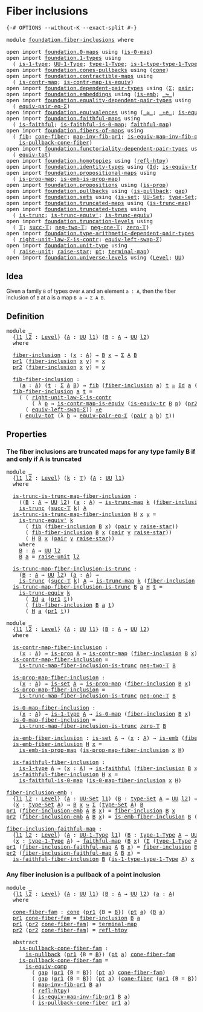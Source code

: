 # Fiber inclusions

<pre class="Agda"><a id="29" class="Symbol">{-#</a> <a id="33" class="Keyword">OPTIONS</a> <a id="41" class="Pragma">--without-K</a> <a id="53" class="Pragma">--exact-split</a> <a id="67" class="Symbol">#-}</a>

<a id="72" class="Keyword">module</a> <a id="79" href="foundation.fiber-inclusions.html" class="Module">foundation.fiber-inclusions</a> <a id="107" class="Keyword">where</a>

<a id="114" class="Keyword">open</a> <a id="119" class="Keyword">import</a> <a id="126" href="foundation.0-maps.html" class="Module">foundation.0-maps</a> <a id="144" class="Keyword">using</a> <a id="150" class="Symbol">(</a><a id="151" href="foundation-core.0-maps.html#1181" class="Function">is-0-map</a><a id="159" class="Symbol">)</a>
<a id="161" class="Keyword">open</a> <a id="166" class="Keyword">import</a> <a id="173" href="foundation.1-types.html" class="Module">foundation.1-types</a> <a id="192" class="Keyword">using</a>
  <a id="200" class="Symbol">(</a> <a id="202" href="foundation-core.1-types.html#668" class="Function">is-1-type</a><a id="211" class="Symbol">;</a> <a id="213" href="foundation-core.1-types.html#734" class="Function">UU-1-Type</a><a id="222" class="Symbol">;</a> <a id="224" href="foundation-core.1-types.html#806" class="Function">type-1-Type</a><a id="235" class="Symbol">;</a> <a id="237" href="foundation-core.1-types.html#883" class="Function">is-1-type-type-1-Type</a><a id="258" class="Symbol">)</a>
<a id="260" class="Keyword">open</a> <a id="265" class="Keyword">import</a> <a id="272" href="foundation.cones-pullbacks.html" class="Module">foundation.cones-pullbacks</a> <a id="299" class="Keyword">using</a> <a id="305" class="Symbol">(</a><a id="306" href="foundation-core.cones-pullbacks.html#1272" class="Function">cone</a><a id="310" class="Symbol">)</a>
<a id="312" class="Keyword">open</a> <a id="317" class="Keyword">import</a> <a id="324" href="foundation.contractible-maps.html" class="Module">foundation.contractible-maps</a> <a id="353" class="Keyword">using</a>
  <a id="361" class="Symbol">(</a> <a id="363" href="foundation-core.contractible-maps.html#1477" class="Function">is-contr-map</a><a id="375" class="Symbol">;</a> <a id="377" href="foundation-core.contractible-maps.html#3861" class="Function">is-contr-map-is-equiv</a><a id="398" class="Symbol">)</a>
<a id="400" class="Keyword">open</a> <a id="405" class="Keyword">import</a> <a id="412" href="foundation.dependent-pair-types.html" class="Module">foundation.dependent-pair-types</a> <a id="444" class="Keyword">using</a> <a id="450" class="Symbol">(</a><a id="451" href="foundation-core.dependent-pair-types.html#515" class="Record">Σ</a><a id="452" class="Symbol">;</a> <a id="454" href="foundation-core.dependent-pair-types.html#588" class="InductiveConstructor">pair</a><a id="458" class="Symbol">;</a> <a id="460" href="foundation-core.dependent-pair-types.html#605" class="Field">pr1</a><a id="463" class="Symbol">;</a> <a id="465" href="foundation-core.dependent-pair-types.html#617" class="Field">pr2</a><a id="468" class="Symbol">)</a>
<a id="470" class="Keyword">open</a> <a id="475" class="Keyword">import</a> <a id="482" href="foundation.embeddings.html" class="Module">foundation.embeddings</a> <a id="504" class="Keyword">using</a> <a id="510" class="Symbol">(</a><a id="511" href="foundation-core.embeddings.html#992" class="Function">is-emb</a><a id="517" class="Symbol">;</a> <a id="519" href="foundation-core.embeddings.html#1074" class="Function Operator">_↪_</a><a id="522" class="Symbol">)</a>
<a id="524" class="Keyword">open</a> <a id="529" class="Keyword">import</a> <a id="536" href="foundation.equality-dependent-pair-types.html" class="Module">foundation.equality-dependent-pair-types</a> <a id="577" class="Keyword">using</a>
  <a id="585" class="Symbol">(</a> <a id="587" href="foundation.equality-dependent-pair-types.html#2506" class="Function">equiv-pair-eq-Σ</a><a id="602" class="Symbol">)</a>
<a id="604" class="Keyword">open</a> <a id="609" class="Keyword">import</a> <a id="616" href="foundation.equivalences.html" class="Module">foundation.equivalences</a> <a id="640" class="Keyword">using</a> <a id="646" class="Symbol">(</a><a id="647" href="foundation-core.equivalences.html#1621" class="Function Operator">_≃_</a><a id="650" class="Symbol">;</a> <a id="652" href="foundation-core.equivalences.html#7869" class="Function Operator">_∘e_</a><a id="656" class="Symbol">;</a> <a id="658" href="foundation-core.equivalences.html#7197" class="Function">is-equiv-comp</a><a id="671" class="Symbol">)</a>
<a id="673" class="Keyword">open</a> <a id="678" class="Keyword">import</a> <a id="685" href="foundation.faithful-maps.html" class="Module">foundation.faithful-maps</a> <a id="710" class="Keyword">using</a>
  <a id="718" class="Symbol">(</a> <a id="720" href="foundation-core.faithful-maps.html#1690" class="Function">is-faithful</a><a id="731" class="Symbol">;</a> <a id="733" href="foundation-core.faithful-maps.html#3777" class="Function">is-faithful-is-0-map</a><a id="753" class="Symbol">;</a> <a id="755" href="foundation-core.faithful-maps.html#1780" class="Function">faithful-map</a><a id="767" class="Symbol">)</a>
<a id="769" class="Keyword">open</a> <a id="774" class="Keyword">import</a> <a id="781" href="foundation.fibers-of-maps.html" class="Module">foundation.fibers-of-maps</a> <a id="807" class="Keyword">using</a>
  <a id="815" class="Symbol">(</a> <a id="817" href="foundation-core.fibers-of-maps.html#942" class="Function">fib</a><a id="820" class="Symbol">;</a> <a id="822" href="foundation.fibers-of-maps.html#4737" class="Function">cone-fiber</a><a id="832" class="Symbol">;</a> <a id="834" href="foundation-core.fibers-of-maps.html#3078" class="Function">map-inv-fib-pr1</a><a id="849" class="Symbol">;</a> <a id="851" href="foundation-core.fibers-of-maps.html#3720" class="Function">is-equiv-map-inv-fib-pr1</a><a id="875" class="Symbol">;</a>
    <a id="881" href="foundation.fibers-of-maps.html#4912" class="Function">is-pullback-cone-fiber</a><a id="903" class="Symbol">)</a>
<a id="905" class="Keyword">open</a> <a id="910" class="Keyword">import</a> <a id="917" href="foundation.functoriality-dependent-pair-types.html" class="Module">foundation.functoriality-dependent-pair-types</a> <a id="963" class="Keyword">using</a>
  <a id="971" class="Symbol">(</a> <a id="973" href="foundation-core.functoriality-dependent-pair-types.html#6817" class="Function">equiv-tot</a><a id="982" class="Symbol">)</a>
<a id="984" class="Keyword">open</a> <a id="989" class="Keyword">import</a> <a id="996" href="foundation.homotopies.html" class="Module">foundation.homotopies</a> <a id="1018" class="Keyword">using</a> <a id="1024" class="Symbol">(</a><a id="1025" href="foundation-core.homotopies.html#741" class="Function">refl-htpy</a><a id="1034" class="Symbol">)</a>
<a id="1036" class="Keyword">open</a> <a id="1041" class="Keyword">import</a> <a id="1048" href="foundation.identity-types.html" class="Module">foundation.identity-types</a> <a id="1074" class="Keyword">using</a> <a id="1080" class="Symbol">(</a><a id="1081" href="foundation-core.identity-types.html#1767" class="Datatype">Id</a><a id="1083" class="Symbol">;</a> <a id="1085" href="foundation.identity-types.html#3670" class="Function">is-equiv-tr</a><a id="1096" class="Symbol">)</a>
<a id="1098" class="Keyword">open</a> <a id="1103" class="Keyword">import</a> <a id="1110" href="foundation.propositional-maps.html" class="Module">foundation.propositional-maps</a> <a id="1140" class="Keyword">using</a>
  <a id="1148" class="Symbol">(</a> <a id="1150" href="foundation-core.propositional-maps.html#1263" class="Function">is-prop-map</a><a id="1161" class="Symbol">;</a> <a id="1163" href="foundation-core.propositional-maps.html#1537" class="Function">is-emb-is-prop-map</a><a id="1181" class="Symbol">)</a>
<a id="1183" class="Keyword">open</a> <a id="1188" class="Keyword">import</a> <a id="1195" href="foundation.propositions.html" class="Module">foundation.propositions</a> <a id="1219" class="Keyword">using</a> <a id="1225" class="Symbol">(</a><a id="1226" href="foundation-core.propositions.html#1309" class="Function">is-prop</a><a id="1233" class="Symbol">)</a>
<a id="1235" class="Keyword">open</a> <a id="1240" class="Keyword">import</a> <a id="1247" href="foundation.pullbacks.html" class="Module">foundation.pullbacks</a> <a id="1268" class="Keyword">using</a> <a id="1274" class="Symbol">(</a><a id="1275" href="foundation-core.pullbacks.html#2880" class="Function">is-pullback</a><a id="1286" class="Symbol">;</a> <a id="1288" href="foundation-core.pullbacks.html#2378" class="Function">gap</a><a id="1291" class="Symbol">)</a>
<a id="1293" class="Keyword">open</a> <a id="1298" class="Keyword">import</a> <a id="1305" href="foundation.sets.html" class="Module">foundation.sets</a> <a id="1321" class="Keyword">using</a> <a id="1327" class="Symbol">(</a><a id="1328" href="foundation-core.sets.html#1113" class="Function">is-set</a><a id="1334" class="Symbol">;</a> <a id="1336" href="foundation-core.sets.html#1190" class="Function">UU-Set</a><a id="1342" class="Symbol">;</a> <a id="1344" href="foundation-core.sets.html#1304" class="Function">type-Set</a><a id="1352" class="Symbol">;</a> <a id="1354" href="foundation-core.sets.html#1355" class="Function">is-set-type-Set</a><a id="1369" class="Symbol">)</a>
<a id="1371" class="Keyword">open</a> <a id="1376" class="Keyword">import</a> <a id="1383" href="foundation.truncated-maps.html" class="Module">foundation.truncated-maps</a> <a id="1409" class="Keyword">using</a> <a id="1415" class="Symbol">(</a><a id="1416" href="foundation-core.truncated-maps.html#1887" class="Function">is-trunc-map</a><a id="1428" class="Symbol">)</a>
<a id="1430" class="Keyword">open</a> <a id="1435" class="Keyword">import</a> <a id="1442" href="foundation.truncated-types.html" class="Module">foundation.truncated-types</a> <a id="1469" class="Keyword">using</a>
  <a id="1477" class="Symbol">(</a> <a id="1479" href="foundation-core.truncated-types.html#1741" class="Function">is-trunc</a><a id="1487" class="Symbol">;</a> <a id="1489" href="foundation-core.truncated-types.html#4918" class="Function">is-trunc-equiv&#39;</a><a id="1504" class="Symbol">;</a> <a id="1506" href="foundation-core.truncated-types.html#4391" class="Function">is-trunc-equiv</a><a id="1520" class="Symbol">)</a>
<a id="1522" class="Keyword">open</a> <a id="1527" class="Keyword">import</a> <a id="1534" href="foundation.truncation-levels.html" class="Module">foundation.truncation-levels</a> <a id="1563" class="Keyword">using</a>
  <a id="1571" class="Symbol">(</a> <a id="1573" href="foundation-core.truncation-levels.html#395" class="Datatype">𝕋</a><a id="1574" class="Symbol">;</a> <a id="1576" href="foundation-core.truncation-levels.html#432" class="InductiveConstructor">succ-𝕋</a><a id="1582" class="Symbol">;</a> <a id="1584" href="foundation-core.truncation-levels.html#416" class="InductiveConstructor">neg-two-𝕋</a><a id="1593" class="Symbol">;</a> <a id="1595" href="foundation-core.truncation-levels.html#448" class="Function">neg-one-𝕋</a><a id="1604" class="Symbol">;</a> <a id="1606" href="foundation-core.truncation-levels.html#492" class="Function">zero-𝕋</a><a id="1612" class="Symbol">)</a>
<a id="1614" class="Keyword">open</a> <a id="1619" class="Keyword">import</a> <a id="1626" href="foundation.type-arithmetic-dependent-pair-types.html" class="Module">foundation.type-arithmetic-dependent-pair-types</a> <a id="1674" class="Keyword">using</a>
  <a id="1682" class="Symbol">(</a> <a id="1684" href="foundation-core.type-arithmetic-dependent-pair-types.html#4314" class="Function">right-unit-law-Σ-is-contr</a><a id="1709" class="Symbol">;</a> <a id="1711" href="foundation-core.type-arithmetic-dependent-pair-types.html#10239" class="Function">equiv-left-swap-Σ</a><a id="1728" class="Symbol">)</a>
<a id="1730" class="Keyword">open</a> <a id="1735" class="Keyword">import</a> <a id="1742" href="foundation.unit-type.html" class="Module">foundation.unit-type</a> <a id="1763" class="Keyword">using</a>
  <a id="1771" class="Symbol">(</a> <a id="1773" href="foundation.unit-type.html#1718" class="Function">raise-unit</a><a id="1783" class="Symbol">;</a> <a id="1785" href="foundation.unit-type.html#1779" class="Function">raise-star</a><a id="1795" class="Symbol">;</a> <a id="1797" href="foundation.unit-type.html#1589" class="Function">pt</a><a id="1799" class="Symbol">;</a> <a id="1801" href="foundation.unit-type.html#1453" class="Function">terminal-map</a><a id="1813" class="Symbol">)</a>
<a id="1815" class="Keyword">open</a> <a id="1820" class="Keyword">import</a> <a id="1827" href="foundation.universe-levels.html" class="Module">foundation.universe-levels</a> <a id="1854" class="Keyword">using</a> <a id="1860" class="Symbol">(</a><a id="1861" href="Agda.Primitive.html#597" class="Postulate">Level</a><a id="1866" class="Symbol">;</a> <a id="1868" href="foundation-core.universe-levels.html#235" class="Primitive">UU</a><a id="1870" class="Symbol">)</a>
</pre>
## Idea

Given a family `B` of types over `A` and an element `a : A`, then the fiber inclusion of `B` at a is a map `B a → Σ A B`.

## Definition

<pre class="Agda"><a id="2032" class="Keyword">module</a> <a id="2039" href="foundation.fiber-inclusions.html#2039" class="Module">_</a>
  <a id="2043" class="Symbol">{</a><a id="2044" href="foundation.fiber-inclusions.html#2044" class="Bound">l1</a> <a id="2047" href="foundation.fiber-inclusions.html#2047" class="Bound">l2</a> <a id="2050" class="Symbol">:</a> <a id="2052" href="Agda.Primitive.html#597" class="Postulate">Level</a><a id="2057" class="Symbol">}</a> <a id="2059" class="Symbol">{</a><a id="2060" href="foundation.fiber-inclusions.html#2060" class="Bound">A</a> <a id="2062" class="Symbol">:</a> <a id="2064" href="foundation-core.universe-levels.html#235" class="Primitive">UU</a> <a id="2067" href="foundation.fiber-inclusions.html#2044" class="Bound">l1</a><a id="2069" class="Symbol">}</a> <a id="2071" class="Symbol">(</a><a id="2072" href="foundation.fiber-inclusions.html#2072" class="Bound">B</a> <a id="2074" class="Symbol">:</a> <a id="2076" href="foundation.fiber-inclusions.html#2060" class="Bound">A</a> <a id="2078" class="Symbol">→</a> <a id="2080" href="foundation-core.universe-levels.html#235" class="Primitive">UU</a> <a id="2083" href="foundation.fiber-inclusions.html#2047" class="Bound">l2</a><a id="2085" class="Symbol">)</a>
  <a id="2089" class="Keyword">where</a>
  
  <a id="2100" href="foundation.fiber-inclusions.html#2100" class="Function">fiber-inclusion</a> <a id="2116" class="Symbol">:</a> <a id="2118" class="Symbol">(</a><a id="2119" href="foundation.fiber-inclusions.html#2119" class="Bound">x</a> <a id="2121" class="Symbol">:</a> <a id="2123" href="foundation.fiber-inclusions.html#2060" class="Bound">A</a><a id="2124" class="Symbol">)</a> <a id="2126" class="Symbol">→</a> <a id="2128" href="foundation.fiber-inclusions.html#2072" class="Bound">B</a> <a id="2130" href="foundation.fiber-inclusions.html#2119" class="Bound">x</a> <a id="2132" class="Symbol">→</a> <a id="2134" href="foundation-core.dependent-pair-types.html#515" class="Record">Σ</a> <a id="2136" href="foundation.fiber-inclusions.html#2060" class="Bound">A</a> <a id="2138" href="foundation.fiber-inclusions.html#2072" class="Bound">B</a>
  <a id="2142" href="foundation-core.dependent-pair-types.html#605" class="Field">pr1</a> <a id="2146" class="Symbol">(</a><a id="2147" href="foundation.fiber-inclusions.html#2100" class="Function">fiber-inclusion</a> <a id="2163" href="foundation.fiber-inclusions.html#2163" class="Bound">x</a> <a id="2165" href="foundation.fiber-inclusions.html#2165" class="Bound">y</a><a id="2166" class="Symbol">)</a> <a id="2168" class="Symbol">=</a> <a id="2170" href="foundation.fiber-inclusions.html#2163" class="Bound">x</a>
  <a id="2174" href="foundation-core.dependent-pair-types.html#617" class="Field">pr2</a> <a id="2178" class="Symbol">(</a><a id="2179" href="foundation.fiber-inclusions.html#2100" class="Function">fiber-inclusion</a> <a id="2195" href="foundation.fiber-inclusions.html#2195" class="Bound">x</a> <a id="2197" href="foundation.fiber-inclusions.html#2197" class="Bound">y</a><a id="2198" class="Symbol">)</a> <a id="2200" class="Symbol">=</a> <a id="2202" href="foundation.fiber-inclusions.html#2197" class="Bound">y</a>

  <a id="2207" href="foundation.fiber-inclusions.html#2207" class="Function">fib-fiber-inclusion</a> <a id="2227" class="Symbol">:</a>
    <a id="2233" class="Symbol">(</a><a id="2234" href="foundation.fiber-inclusions.html#2234" class="Bound">a</a> <a id="2236" class="Symbol">:</a> <a id="2238" href="foundation.fiber-inclusions.html#2060" class="Bound">A</a><a id="2239" class="Symbol">)</a> <a id="2241" class="Symbol">(</a><a id="2242" href="foundation.fiber-inclusions.html#2242" class="Bound">t</a> <a id="2244" class="Symbol">:</a> <a id="2246" href="foundation-core.dependent-pair-types.html#515" class="Record">Σ</a> <a id="2248" href="foundation.fiber-inclusions.html#2060" class="Bound">A</a> <a id="2250" href="foundation.fiber-inclusions.html#2072" class="Bound">B</a><a id="2251" class="Symbol">)</a> <a id="2253" class="Symbol">→</a> <a id="2255" href="foundation-core.fibers-of-maps.html#942" class="Function">fib</a> <a id="2259" class="Symbol">(</a><a id="2260" href="foundation.fiber-inclusions.html#2100" class="Function">fiber-inclusion</a> <a id="2276" href="foundation.fiber-inclusions.html#2234" class="Bound">a</a><a id="2277" class="Symbol">)</a> <a id="2279" href="foundation.fiber-inclusions.html#2242" class="Bound">t</a> <a id="2281" href="foundation-core.equivalences.html#1621" class="Function Operator">≃</a> <a id="2283" href="foundation-core.identity-types.html#1767" class="Datatype">Id</a> <a id="2286" href="foundation.fiber-inclusions.html#2234" class="Bound">a</a> <a id="2288" class="Symbol">(</a><a id="2289" href="foundation-core.dependent-pair-types.html#605" class="Field">pr1</a> <a id="2293" href="foundation.fiber-inclusions.html#2242" class="Bound">t</a><a id="2294" class="Symbol">)</a>
  <a id="2298" href="foundation.fiber-inclusions.html#2207" class="Function">fib-fiber-inclusion</a> <a id="2318" href="foundation.fiber-inclusions.html#2318" class="Bound">a</a> <a id="2320" href="foundation.fiber-inclusions.html#2320" class="Bound">t</a> <a id="2322" class="Symbol">=</a>
    <a id="2328" class="Symbol">(</a> <a id="2330" class="Symbol">(</a> <a id="2332" href="foundation-core.type-arithmetic-dependent-pair-types.html#4314" class="Function">right-unit-law-Σ-is-contr</a>
        <a id="2366" class="Symbol">(</a> <a id="2368" class="Symbol">λ</a> <a id="2370" href="foundation.fiber-inclusions.html#2370" class="Bound">p</a> <a id="2372" class="Symbol">→</a> <a id="2374" href="foundation-core.contractible-maps.html#3861" class="Function">is-contr-map-is-equiv</a> <a id="2396" class="Symbol">(</a><a id="2397" href="foundation.identity-types.html#3670" class="Function">is-equiv-tr</a> <a id="2409" href="foundation.fiber-inclusions.html#2072" class="Bound">B</a> <a id="2411" href="foundation.fiber-inclusions.html#2370" class="Bound">p</a><a id="2412" class="Symbol">)</a> <a id="2414" class="Symbol">(</a><a id="2415" href="foundation-core.dependent-pair-types.html#617" class="Field">pr2</a> <a id="2419" href="foundation.fiber-inclusions.html#2320" class="Bound">t</a><a id="2420" class="Symbol">)))</a> <a id="2424" href="foundation-core.equivalences.html#7869" class="Function Operator">∘e</a>
      <a id="2433" class="Symbol">(</a> <a id="2435" href="foundation-core.type-arithmetic-dependent-pair-types.html#10239" class="Function">equiv-left-swap-Σ</a><a id="2452" class="Symbol">))</a> <a id="2455" href="foundation-core.equivalences.html#7869" class="Function Operator">∘e</a>
    <a id="2462" class="Symbol">(</a> <a id="2464" href="foundation-core.functoriality-dependent-pair-types.html#6817" class="Function">equiv-tot</a> <a id="2474" class="Symbol">(λ</a> <a id="2477" href="foundation.fiber-inclusions.html#2477" class="Bound">b</a> <a id="2479" class="Symbol">→</a> <a id="2481" href="foundation.equality-dependent-pair-types.html#2506" class="Function">equiv-pair-eq-Σ</a> <a id="2497" class="Symbol">(</a><a id="2498" href="foundation-core.dependent-pair-types.html#588" class="InductiveConstructor">pair</a> <a id="2503" href="foundation.fiber-inclusions.html#2318" class="Bound">a</a> <a id="2505" href="foundation.fiber-inclusions.html#2477" class="Bound">b</a><a id="2506" class="Symbol">)</a> <a id="2508" href="foundation.fiber-inclusions.html#2320" class="Bound">t</a><a id="2509" class="Symbol">))</a>
</pre>
## Properties

### The fiber inclusions are truncated maps for any type family B if and only if A is truncated

<pre class="Agda"><a id="2633" class="Keyword">module</a> <a id="2640" href="foundation.fiber-inclusions.html#2640" class="Module">_</a>
  <a id="2644" class="Symbol">{</a><a id="2645" href="foundation.fiber-inclusions.html#2645" class="Bound">l1</a> <a id="2648" href="foundation.fiber-inclusions.html#2648" class="Bound">l2</a> <a id="2651" class="Symbol">:</a> <a id="2653" href="Agda.Primitive.html#597" class="Postulate">Level</a><a id="2658" class="Symbol">}</a> <a id="2660" class="Symbol">(</a><a id="2661" href="foundation.fiber-inclusions.html#2661" class="Bound">k</a> <a id="2663" class="Symbol">:</a> <a id="2665" href="foundation-core.truncation-levels.html#395" class="Datatype">𝕋</a><a id="2666" class="Symbol">)</a> <a id="2668" class="Symbol">{</a><a id="2669" href="foundation.fiber-inclusions.html#2669" class="Bound">A</a> <a id="2671" class="Symbol">:</a> <a id="2673" href="foundation-core.universe-levels.html#235" class="Primitive">UU</a> <a id="2676" href="foundation.fiber-inclusions.html#2645" class="Bound">l1</a><a id="2678" class="Symbol">}</a>
  <a id="2682" class="Keyword">where</a>
  
  <a id="2693" href="foundation.fiber-inclusions.html#2693" class="Function">is-trunc-is-trunc-map-fiber-inclusion</a> <a id="2731" class="Symbol">:</a>
    <a id="2737" class="Symbol">((</a><a id="2739" href="foundation.fiber-inclusions.html#2739" class="Bound">B</a> <a id="2741" class="Symbol">:</a> <a id="2743" href="foundation.fiber-inclusions.html#2669" class="Bound">A</a> <a id="2745" class="Symbol">→</a> <a id="2747" href="foundation-core.universe-levels.html#235" class="Primitive">UU</a> <a id="2750" href="foundation.fiber-inclusions.html#2648" class="Bound">l2</a><a id="2752" class="Symbol">)</a> <a id="2754" class="Symbol">(</a><a id="2755" href="foundation.fiber-inclusions.html#2755" class="Bound">a</a> <a id="2757" class="Symbol">:</a> <a id="2759" href="foundation.fiber-inclusions.html#2669" class="Bound">A</a><a id="2760" class="Symbol">)</a> <a id="2762" class="Symbol">→</a> <a id="2764" href="foundation-core.truncated-maps.html#1887" class="Function">is-trunc-map</a> <a id="2777" href="foundation.fiber-inclusions.html#2661" class="Bound">k</a> <a id="2779" class="Symbol">(</a><a id="2780" href="foundation.fiber-inclusions.html#2100" class="Function">fiber-inclusion</a> <a id="2796" href="foundation.fiber-inclusions.html#2739" class="Bound">B</a> <a id="2798" href="foundation.fiber-inclusions.html#2755" class="Bound">a</a><a id="2799" class="Symbol">))</a> <a id="2802" class="Symbol">→</a>
    <a id="2808" href="foundation-core.truncated-types.html#1741" class="Function">is-trunc</a> <a id="2817" class="Symbol">(</a><a id="2818" href="foundation-core.truncation-levels.html#432" class="InductiveConstructor">succ-𝕋</a> <a id="2825" href="foundation.fiber-inclusions.html#2661" class="Bound">k</a><a id="2826" class="Symbol">)</a> <a id="2828" href="foundation.fiber-inclusions.html#2669" class="Bound">A</a>
  <a id="2832" href="foundation.fiber-inclusions.html#2693" class="Function">is-trunc-is-trunc-map-fiber-inclusion</a> <a id="2870" href="foundation.fiber-inclusions.html#2870" class="Bound">H</a> <a id="2872" href="foundation.fiber-inclusions.html#2872" class="Bound">x</a> <a id="2874" href="foundation.fiber-inclusions.html#2874" class="Bound">y</a> <a id="2876" class="Symbol">=</a>
    <a id="2882" href="foundation-core.truncated-types.html#4918" class="Function">is-trunc-equiv&#39;</a> <a id="2898" href="foundation.fiber-inclusions.html#2661" class="Bound">k</a>
      <a id="2906" class="Symbol">(</a> <a id="2908" href="foundation-core.fibers-of-maps.html#942" class="Function">fib</a> <a id="2912" class="Symbol">(</a><a id="2913" href="foundation.fiber-inclusions.html#2100" class="Function">fiber-inclusion</a> <a id="2929" href="foundation.fiber-inclusions.html#3057" class="Function">B</a> <a id="2931" href="foundation.fiber-inclusions.html#2872" class="Bound">x</a><a id="2932" class="Symbol">)</a> <a id="2934" class="Symbol">(</a><a id="2935" href="foundation-core.dependent-pair-types.html#588" class="InductiveConstructor">pair</a> <a id="2940" href="foundation.fiber-inclusions.html#2874" class="Bound">y</a> <a id="2942" href="foundation.unit-type.html#1779" class="Function">raise-star</a><a id="2952" class="Symbol">))</a>
      <a id="2961" class="Symbol">(</a> <a id="2963" href="foundation.fiber-inclusions.html#2207" class="Function">fib-fiber-inclusion</a> <a id="2983" href="foundation.fiber-inclusions.html#3057" class="Function">B</a> <a id="2985" href="foundation.fiber-inclusions.html#2872" class="Bound">x</a> <a id="2987" class="Symbol">(</a><a id="2988" href="foundation-core.dependent-pair-types.html#588" class="InductiveConstructor">pair</a> <a id="2993" href="foundation.fiber-inclusions.html#2874" class="Bound">y</a> <a id="2995" href="foundation.unit-type.html#1779" class="Function">raise-star</a><a id="3005" class="Symbol">))</a>
      <a id="3014" class="Symbol">(</a> <a id="3016" href="foundation.fiber-inclusions.html#2870" class="Bound">H</a> <a id="3018" href="foundation.fiber-inclusions.html#3057" class="Function">B</a> <a id="3020" href="foundation.fiber-inclusions.html#2872" class="Bound">x</a> <a id="3022" class="Symbol">(</a><a id="3023" href="foundation-core.dependent-pair-types.html#588" class="InductiveConstructor">pair</a> <a id="3028" href="foundation.fiber-inclusions.html#2874" class="Bound">y</a> <a id="3030" href="foundation.unit-type.html#1779" class="Function">raise-star</a><a id="3040" class="Symbol">))</a>
    <a id="3047" class="Keyword">where</a>
    <a id="3057" href="foundation.fiber-inclusions.html#3057" class="Function">B</a> <a id="3059" class="Symbol">:</a> <a id="3061" href="foundation.fiber-inclusions.html#2669" class="Bound">A</a> <a id="3063" class="Symbol">→</a> <a id="3065" href="foundation-core.universe-levels.html#235" class="Primitive">UU</a> <a id="3068" href="foundation.fiber-inclusions.html#2648" class="Bound">l2</a>
    <a id="3075" href="foundation.fiber-inclusions.html#3057" class="Function">B</a> <a id="3077" href="foundation.fiber-inclusions.html#3077" class="Bound">a</a> <a id="3079" class="Symbol">=</a> <a id="3081" href="foundation.unit-type.html#1718" class="Function">raise-unit</a> <a id="3092" href="foundation.fiber-inclusions.html#2648" class="Bound">l2</a>

  <a id="3098" href="foundation.fiber-inclusions.html#3098" class="Function">is-trunc-map-fiber-inclusion-is-trunc</a> <a id="3136" class="Symbol">:</a>
    <a id="3142" class="Symbol">(</a><a id="3143" href="foundation.fiber-inclusions.html#3143" class="Bound">B</a> <a id="3145" class="Symbol">:</a> <a id="3147" href="foundation.fiber-inclusions.html#2669" class="Bound">A</a> <a id="3149" class="Symbol">→</a> <a id="3151" href="foundation-core.universe-levels.html#235" class="Primitive">UU</a> <a id="3154" href="foundation.fiber-inclusions.html#2648" class="Bound">l2</a><a id="3156" class="Symbol">)</a> <a id="3158" class="Symbol">(</a><a id="3159" href="foundation.fiber-inclusions.html#3159" class="Bound">a</a> <a id="3161" class="Symbol">:</a> <a id="3163" href="foundation.fiber-inclusions.html#2669" class="Bound">A</a><a id="3164" class="Symbol">)</a> <a id="3166" class="Symbol">→</a>
    <a id="3172" href="foundation-core.truncated-types.html#1741" class="Function">is-trunc</a> <a id="3181" class="Symbol">(</a><a id="3182" href="foundation-core.truncation-levels.html#432" class="InductiveConstructor">succ-𝕋</a> <a id="3189" href="foundation.fiber-inclusions.html#2661" class="Bound">k</a><a id="3190" class="Symbol">)</a> <a id="3192" href="foundation.fiber-inclusions.html#2669" class="Bound">A</a> <a id="3194" class="Symbol">→</a> <a id="3196" href="foundation-core.truncated-maps.html#1887" class="Function">is-trunc-map</a> <a id="3209" href="foundation.fiber-inclusions.html#2661" class="Bound">k</a> <a id="3211" class="Symbol">(</a><a id="3212" href="foundation.fiber-inclusions.html#2100" class="Function">fiber-inclusion</a> <a id="3228" href="foundation.fiber-inclusions.html#3143" class="Bound">B</a> <a id="3230" href="foundation.fiber-inclusions.html#3159" class="Bound">a</a><a id="3231" class="Symbol">)</a>
  <a id="3235" href="foundation.fiber-inclusions.html#3098" class="Function">is-trunc-map-fiber-inclusion-is-trunc</a> <a id="3273" href="foundation.fiber-inclusions.html#3273" class="Bound">B</a> <a id="3275" href="foundation.fiber-inclusions.html#3275" class="Bound">a</a> <a id="3277" href="foundation.fiber-inclusions.html#3277" class="Bound">H</a> <a id="3279" href="foundation.fiber-inclusions.html#3279" class="Bound">t</a> <a id="3281" class="Symbol">=</a>
    <a id="3287" href="foundation-core.truncated-types.html#4391" class="Function">is-trunc-equiv</a> <a id="3302" href="foundation.fiber-inclusions.html#2661" class="Bound">k</a>
      <a id="3310" class="Symbol">(</a> <a id="3312" href="foundation-core.identity-types.html#1767" class="Datatype">Id</a> <a id="3315" href="foundation.fiber-inclusions.html#3275" class="Bound">a</a> <a id="3317" class="Symbol">(</a><a id="3318" href="foundation-core.dependent-pair-types.html#605" class="Field">pr1</a> <a id="3322" href="foundation.fiber-inclusions.html#3279" class="Bound">t</a><a id="3323" class="Symbol">))</a>
      <a id="3332" class="Symbol">(</a> <a id="3334" href="foundation.fiber-inclusions.html#2207" class="Function">fib-fiber-inclusion</a> <a id="3354" href="foundation.fiber-inclusions.html#3273" class="Bound">B</a> <a id="3356" href="foundation.fiber-inclusions.html#3275" class="Bound">a</a> <a id="3358" href="foundation.fiber-inclusions.html#3279" class="Bound">t</a><a id="3359" class="Symbol">)</a>
      <a id="3367" class="Symbol">(</a> <a id="3369" href="foundation.fiber-inclusions.html#3277" class="Bound">H</a> <a id="3371" href="foundation.fiber-inclusions.html#3275" class="Bound">a</a> <a id="3373" class="Symbol">(</a><a id="3374" href="foundation-core.dependent-pair-types.html#605" class="Field">pr1</a> <a id="3378" href="foundation.fiber-inclusions.html#3279" class="Bound">t</a><a id="3379" class="Symbol">))</a>

<a id="3383" class="Keyword">module</a> <a id="3390" href="foundation.fiber-inclusions.html#3390" class="Module">_</a>
  <a id="3394" class="Symbol">{</a><a id="3395" href="foundation.fiber-inclusions.html#3395" class="Bound">l1</a> <a id="3398" href="foundation.fiber-inclusions.html#3398" class="Bound">l2</a> <a id="3401" class="Symbol">:</a> <a id="3403" href="Agda.Primitive.html#597" class="Postulate">Level</a><a id="3408" class="Symbol">}</a> <a id="3410" class="Symbol">{</a><a id="3411" href="foundation.fiber-inclusions.html#3411" class="Bound">A</a> <a id="3413" class="Symbol">:</a> <a id="3415" href="foundation-core.universe-levels.html#235" class="Primitive">UU</a> <a id="3418" href="foundation.fiber-inclusions.html#3395" class="Bound">l1</a><a id="3420" class="Symbol">}</a> <a id="3422" class="Symbol">(</a><a id="3423" href="foundation.fiber-inclusions.html#3423" class="Bound">B</a> <a id="3425" class="Symbol">:</a> <a id="3427" href="foundation.fiber-inclusions.html#3411" class="Bound">A</a> <a id="3429" class="Symbol">→</a> <a id="3431" href="foundation-core.universe-levels.html#235" class="Primitive">UU</a> <a id="3434" href="foundation.fiber-inclusions.html#3398" class="Bound">l2</a><a id="3436" class="Symbol">)</a>
  <a id="3440" class="Keyword">where</a>

  <a id="3449" href="foundation.fiber-inclusions.html#3449" class="Function">is-contr-map-fiber-inclusion</a> <a id="3478" class="Symbol">:</a>
    <a id="3484" class="Symbol">(</a><a id="3485" href="foundation.fiber-inclusions.html#3485" class="Bound">x</a> <a id="3487" class="Symbol">:</a> <a id="3489" href="foundation.fiber-inclusions.html#3411" class="Bound">A</a><a id="3490" class="Symbol">)</a> <a id="3492" class="Symbol">→</a> <a id="3494" href="foundation-core.propositions.html#1309" class="Function">is-prop</a> <a id="3502" href="foundation.fiber-inclusions.html#3411" class="Bound">A</a> <a id="3504" class="Symbol">→</a> <a id="3506" href="foundation-core.contractible-maps.html#1477" class="Function">is-contr-map</a> <a id="3519" class="Symbol">(</a><a id="3520" href="foundation.fiber-inclusions.html#2100" class="Function">fiber-inclusion</a> <a id="3536" href="foundation.fiber-inclusions.html#3423" class="Bound">B</a> <a id="3538" href="foundation.fiber-inclusions.html#3485" class="Bound">x</a><a id="3539" class="Symbol">)</a>
  <a id="3543" href="foundation.fiber-inclusions.html#3449" class="Function">is-contr-map-fiber-inclusion</a> <a id="3572" class="Symbol">=</a>
    <a id="3578" href="foundation.fiber-inclusions.html#3098" class="Function">is-trunc-map-fiber-inclusion-is-trunc</a> <a id="3616" href="foundation-core.truncation-levels.html#416" class="InductiveConstructor">neg-two-𝕋</a> <a id="3626" href="foundation.fiber-inclusions.html#3423" class="Bound">B</a>

  <a id="3631" href="foundation.fiber-inclusions.html#3631" class="Function">is-prop-map-fiber-inclusion</a> <a id="3659" class="Symbol">:</a>
    <a id="3665" class="Symbol">(</a><a id="3666" href="foundation.fiber-inclusions.html#3666" class="Bound">x</a> <a id="3668" class="Symbol">:</a> <a id="3670" href="foundation.fiber-inclusions.html#3411" class="Bound">A</a><a id="3671" class="Symbol">)</a> <a id="3673" class="Symbol">→</a> <a id="3675" href="foundation-core.sets.html#1113" class="Function">is-set</a> <a id="3682" href="foundation.fiber-inclusions.html#3411" class="Bound">A</a> <a id="3684" class="Symbol">→</a> <a id="3686" href="foundation-core.propositional-maps.html#1263" class="Function">is-prop-map</a> <a id="3698" class="Symbol">(</a><a id="3699" href="foundation.fiber-inclusions.html#2100" class="Function">fiber-inclusion</a> <a id="3715" href="foundation.fiber-inclusions.html#3423" class="Bound">B</a> <a id="3717" href="foundation.fiber-inclusions.html#3666" class="Bound">x</a><a id="3718" class="Symbol">)</a>
  <a id="3722" href="foundation.fiber-inclusions.html#3631" class="Function">is-prop-map-fiber-inclusion</a> <a id="3750" class="Symbol">=</a>
    <a id="3756" href="foundation.fiber-inclusions.html#3098" class="Function">is-trunc-map-fiber-inclusion-is-trunc</a> <a id="3794" href="foundation-core.truncation-levels.html#448" class="Function">neg-one-𝕋</a> <a id="3804" href="foundation.fiber-inclusions.html#3423" class="Bound">B</a>

  <a id="3809" href="foundation.fiber-inclusions.html#3809" class="Function">is-0-map-fiber-inclusion</a> <a id="3834" class="Symbol">:</a>
    <a id="3840" class="Symbol">(</a><a id="3841" href="foundation.fiber-inclusions.html#3841" class="Bound">x</a> <a id="3843" class="Symbol">:</a> <a id="3845" href="foundation.fiber-inclusions.html#3411" class="Bound">A</a><a id="3846" class="Symbol">)</a> <a id="3848" class="Symbol">→</a> <a id="3850" href="foundation-core.1-types.html#668" class="Function">is-1-type</a> <a id="3860" href="foundation.fiber-inclusions.html#3411" class="Bound">A</a> <a id="3862" class="Symbol">→</a> <a id="3864" href="foundation-core.0-maps.html#1181" class="Function">is-0-map</a> <a id="3873" class="Symbol">(</a><a id="3874" href="foundation.fiber-inclusions.html#2100" class="Function">fiber-inclusion</a> <a id="3890" href="foundation.fiber-inclusions.html#3423" class="Bound">B</a> <a id="3892" href="foundation.fiber-inclusions.html#3841" class="Bound">x</a><a id="3893" class="Symbol">)</a>
  <a id="3897" href="foundation.fiber-inclusions.html#3809" class="Function">is-0-map-fiber-inclusion</a> <a id="3922" class="Symbol">=</a>
    <a id="3928" href="foundation.fiber-inclusions.html#3098" class="Function">is-trunc-map-fiber-inclusion-is-trunc</a> <a id="3966" href="foundation-core.truncation-levels.html#492" class="Function">zero-𝕋</a> <a id="3973" href="foundation.fiber-inclusions.html#3423" class="Bound">B</a>

  <a id="3978" href="foundation.fiber-inclusions.html#3978" class="Function">is-emb-fiber-inclusion</a> <a id="4001" class="Symbol">:</a> <a id="4003" href="foundation-core.sets.html#1113" class="Function">is-set</a> <a id="4010" href="foundation.fiber-inclusions.html#3411" class="Bound">A</a> <a id="4012" class="Symbol">→</a> <a id="4014" class="Symbol">(</a><a id="4015" href="foundation.fiber-inclusions.html#4015" class="Bound">x</a> <a id="4017" class="Symbol">:</a> <a id="4019" href="foundation.fiber-inclusions.html#3411" class="Bound">A</a><a id="4020" class="Symbol">)</a> <a id="4022" class="Symbol">→</a> <a id="4024" href="foundation-core.embeddings.html#992" class="Function">is-emb</a> <a id="4031" class="Symbol">(</a><a id="4032" href="foundation.fiber-inclusions.html#2100" class="Function">fiber-inclusion</a> <a id="4048" href="foundation.fiber-inclusions.html#3423" class="Bound">B</a> <a id="4050" href="foundation.fiber-inclusions.html#4015" class="Bound">x</a><a id="4051" class="Symbol">)</a>
  <a id="4055" href="foundation.fiber-inclusions.html#3978" class="Function">is-emb-fiber-inclusion</a> <a id="4078" href="foundation.fiber-inclusions.html#4078" class="Bound">H</a> <a id="4080" href="foundation.fiber-inclusions.html#4080" class="Bound">x</a> <a id="4082" class="Symbol">=</a>
    <a id="4088" href="foundation-core.propositional-maps.html#1537" class="Function">is-emb-is-prop-map</a> <a id="4107" class="Symbol">(</a><a id="4108" href="foundation.fiber-inclusions.html#3631" class="Function">is-prop-map-fiber-inclusion</a> <a id="4136" href="foundation.fiber-inclusions.html#4080" class="Bound">x</a> <a id="4138" href="foundation.fiber-inclusions.html#4078" class="Bound">H</a><a id="4139" class="Symbol">)</a>

  <a id="4144" href="foundation.fiber-inclusions.html#4144" class="Function">is-faithful-fiber-inclusion</a> <a id="4172" class="Symbol">:</a>
    <a id="4178" href="foundation-core.1-types.html#668" class="Function">is-1-type</a> <a id="4188" href="foundation.fiber-inclusions.html#3411" class="Bound">A</a> <a id="4190" class="Symbol">→</a> <a id="4192" class="Symbol">(</a><a id="4193" href="foundation.fiber-inclusions.html#4193" class="Bound">x</a> <a id="4195" class="Symbol">:</a> <a id="4197" href="foundation.fiber-inclusions.html#3411" class="Bound">A</a><a id="4198" class="Symbol">)</a> <a id="4200" class="Symbol">→</a> <a id="4202" href="foundation-core.faithful-maps.html#1690" class="Function">is-faithful</a> <a id="4214" class="Symbol">(</a><a id="4215" href="foundation.fiber-inclusions.html#2100" class="Function">fiber-inclusion</a> <a id="4231" href="foundation.fiber-inclusions.html#3423" class="Bound">B</a> <a id="4233" href="foundation.fiber-inclusions.html#4193" class="Bound">x</a><a id="4234" class="Symbol">)</a>
  <a id="4238" href="foundation.fiber-inclusions.html#4144" class="Function">is-faithful-fiber-inclusion</a> <a id="4266" href="foundation.fiber-inclusions.html#4266" class="Bound">H</a> <a id="4268" href="foundation.fiber-inclusions.html#4268" class="Bound">x</a> <a id="4270" class="Symbol">=</a>
    <a id="4276" href="foundation-core.faithful-maps.html#3777" class="Function">is-faithful-is-0-map</a> <a id="4297" class="Symbol">(</a><a id="4298" href="foundation.fiber-inclusions.html#3809" class="Function">is-0-map-fiber-inclusion</a> <a id="4323" href="foundation.fiber-inclusions.html#4268" class="Bound">x</a> <a id="4325" href="foundation.fiber-inclusions.html#4266" class="Bound">H</a><a id="4326" class="Symbol">)</a>

<a id="fiber-inclusion-emb"></a><a id="4329" href="foundation.fiber-inclusions.html#4329" class="Function">fiber-inclusion-emb</a> <a id="4349" class="Symbol">:</a>
  <a id="4353" class="Symbol">{</a><a id="4354" href="foundation.fiber-inclusions.html#4354" class="Bound">l1</a> <a id="4357" href="foundation.fiber-inclusions.html#4357" class="Bound">l2</a> <a id="4360" class="Symbol">:</a> <a id="4362" href="Agda.Primitive.html#597" class="Postulate">Level</a><a id="4367" class="Symbol">}</a> <a id="4369" class="Symbol">(</a><a id="4370" href="foundation.fiber-inclusions.html#4370" class="Bound">A</a> <a id="4372" class="Symbol">:</a> <a id="4374" href="foundation-core.sets.html#1190" class="Function">UU-Set</a> <a id="4381" href="foundation.fiber-inclusions.html#4354" class="Bound">l1</a><a id="4383" class="Symbol">)</a> <a id="4385" class="Symbol">(</a><a id="4386" href="foundation.fiber-inclusions.html#4386" class="Bound">B</a> <a id="4388" class="Symbol">:</a> <a id="4390" href="foundation-core.sets.html#1304" class="Function">type-Set</a> <a id="4399" href="foundation.fiber-inclusions.html#4370" class="Bound">A</a> <a id="4401" class="Symbol">→</a> <a id="4403" href="foundation-core.universe-levels.html#235" class="Primitive">UU</a> <a id="4406" href="foundation.fiber-inclusions.html#4357" class="Bound">l2</a><a id="4408" class="Symbol">)</a> <a id="4410" class="Symbol">→</a>
  <a id="4414" class="Symbol">(</a><a id="4415" href="foundation.fiber-inclusions.html#4415" class="Bound">x</a> <a id="4417" class="Symbol">:</a> <a id="4419" href="foundation-core.sets.html#1304" class="Function">type-Set</a> <a id="4428" href="foundation.fiber-inclusions.html#4370" class="Bound">A</a><a id="4429" class="Symbol">)</a> <a id="4431" class="Symbol">→</a> <a id="4433" href="foundation.fiber-inclusions.html#4386" class="Bound">B</a> <a id="4435" href="foundation.fiber-inclusions.html#4415" class="Bound">x</a> <a id="4437" href="foundation-core.embeddings.html#1074" class="Function Operator">↪</a> <a id="4439" href="foundation-core.dependent-pair-types.html#515" class="Record">Σ</a> <a id="4441" class="Symbol">(</a><a id="4442" href="foundation-core.sets.html#1304" class="Function">type-Set</a> <a id="4451" href="foundation.fiber-inclusions.html#4370" class="Bound">A</a><a id="4452" class="Symbol">)</a> <a id="4454" href="foundation.fiber-inclusions.html#4386" class="Bound">B</a>
<a id="4456" href="foundation-core.dependent-pair-types.html#605" class="Field">pr1</a> <a id="4460" class="Symbol">(</a><a id="4461" href="foundation.fiber-inclusions.html#4329" class="Function">fiber-inclusion-emb</a> <a id="4481" href="foundation.fiber-inclusions.html#4481" class="Bound">A</a> <a id="4483" href="foundation.fiber-inclusions.html#4483" class="Bound">B</a> <a id="4485" href="foundation.fiber-inclusions.html#4485" class="Bound">x</a><a id="4486" class="Symbol">)</a> <a id="4488" class="Symbol">=</a> <a id="4490" href="foundation.fiber-inclusions.html#2100" class="Function">fiber-inclusion</a> <a id="4506" href="foundation.fiber-inclusions.html#4483" class="Bound">B</a> <a id="4508" href="foundation.fiber-inclusions.html#4485" class="Bound">x</a>
<a id="4510" href="foundation-core.dependent-pair-types.html#617" class="Field">pr2</a> <a id="4514" class="Symbol">(</a><a id="4515" href="foundation.fiber-inclusions.html#4329" class="Function">fiber-inclusion-emb</a> <a id="4535" href="foundation.fiber-inclusions.html#4535" class="Bound">A</a> <a id="4537" href="foundation.fiber-inclusions.html#4537" class="Bound">B</a> <a id="4539" href="foundation.fiber-inclusions.html#4539" class="Bound">x</a><a id="4540" class="Symbol">)</a> <a id="4542" class="Symbol">=</a> <a id="4544" href="foundation.fiber-inclusions.html#3978" class="Function">is-emb-fiber-inclusion</a> <a id="4567" href="foundation.fiber-inclusions.html#4537" class="Bound">B</a> <a id="4569" class="Symbol">(</a><a id="4570" href="foundation-core.sets.html#1355" class="Function">is-set-type-Set</a> <a id="4586" href="foundation.fiber-inclusions.html#4535" class="Bound">A</a><a id="4587" class="Symbol">)</a> <a id="4589" href="foundation.fiber-inclusions.html#4539" class="Bound">x</a>

<a id="fiber-inclusion-faithful-map"></a><a id="4592" href="foundation.fiber-inclusions.html#4592" class="Function">fiber-inclusion-faithful-map</a> <a id="4621" class="Symbol">:</a>
  <a id="4625" class="Symbol">{</a><a id="4626" href="foundation.fiber-inclusions.html#4626" class="Bound">l1</a> <a id="4629" href="foundation.fiber-inclusions.html#4629" class="Bound">l2</a> <a id="4632" class="Symbol">:</a> <a id="4634" href="Agda.Primitive.html#597" class="Postulate">Level</a><a id="4639" class="Symbol">}</a> <a id="4641" class="Symbol">(</a><a id="4642" href="foundation.fiber-inclusions.html#4642" class="Bound">A</a> <a id="4644" class="Symbol">:</a> <a id="4646" href="foundation-core.1-types.html#734" class="Function">UU-1-Type</a> <a id="4656" href="foundation.fiber-inclusions.html#4626" class="Bound">l1</a><a id="4658" class="Symbol">)</a> <a id="4660" class="Symbol">(</a><a id="4661" href="foundation.fiber-inclusions.html#4661" class="Bound">B</a> <a id="4663" class="Symbol">:</a> <a id="4665" href="foundation-core.1-types.html#806" class="Function">type-1-Type</a> <a id="4677" href="foundation.fiber-inclusions.html#4642" class="Bound">A</a> <a id="4679" class="Symbol">→</a> <a id="4681" href="foundation-core.universe-levels.html#235" class="Primitive">UU</a> <a id="4684" href="foundation.fiber-inclusions.html#4629" class="Bound">l2</a><a id="4686" class="Symbol">)</a> <a id="4688" class="Symbol">→</a>
  <a id="4692" class="Symbol">(</a><a id="4693" href="foundation.fiber-inclusions.html#4693" class="Bound">x</a> <a id="4695" class="Symbol">:</a> <a id="4697" href="foundation-core.1-types.html#806" class="Function">type-1-Type</a> <a id="4709" href="foundation.fiber-inclusions.html#4642" class="Bound">A</a><a id="4710" class="Symbol">)</a> <a id="4712" class="Symbol">→</a> <a id="4714" href="foundation-core.faithful-maps.html#1780" class="Function">faithful-map</a> <a id="4727" class="Symbol">(</a><a id="4728" href="foundation.fiber-inclusions.html#4661" class="Bound">B</a> <a id="4730" href="foundation.fiber-inclusions.html#4693" class="Bound">x</a><a id="4731" class="Symbol">)</a> <a id="4733" class="Symbol">(</a><a id="4734" href="foundation-core.dependent-pair-types.html#515" class="Record">Σ</a> <a id="4736" class="Symbol">(</a><a id="4737" href="foundation-core.1-types.html#806" class="Function">type-1-Type</a> <a id="4749" href="foundation.fiber-inclusions.html#4642" class="Bound">A</a><a id="4750" class="Symbol">)</a> <a id="4752" href="foundation.fiber-inclusions.html#4661" class="Bound">B</a><a id="4753" class="Symbol">)</a>
<a id="4755" href="foundation-core.dependent-pair-types.html#605" class="Field">pr1</a> <a id="4759" class="Symbol">(</a><a id="4760" href="foundation.fiber-inclusions.html#4592" class="Function">fiber-inclusion-faithful-map</a> <a id="4789" href="foundation.fiber-inclusions.html#4789" class="Bound">A</a> <a id="4791" href="foundation.fiber-inclusions.html#4791" class="Bound">B</a> <a id="4793" href="foundation.fiber-inclusions.html#4793" class="Bound">x</a><a id="4794" class="Symbol">)</a> <a id="4796" class="Symbol">=</a> <a id="4798" href="foundation.fiber-inclusions.html#2100" class="Function">fiber-inclusion</a> <a id="4814" href="foundation.fiber-inclusions.html#4791" class="Bound">B</a> <a id="4816" href="foundation.fiber-inclusions.html#4793" class="Bound">x</a>
<a id="4818" href="foundation-core.dependent-pair-types.html#617" class="Field">pr2</a> <a id="4822" class="Symbol">(</a><a id="4823" href="foundation.fiber-inclusions.html#4592" class="Function">fiber-inclusion-faithful-map</a> <a id="4852" href="foundation.fiber-inclusions.html#4852" class="Bound">A</a> <a id="4854" href="foundation.fiber-inclusions.html#4854" class="Bound">B</a> <a id="4856" href="foundation.fiber-inclusions.html#4856" class="Bound">x</a><a id="4857" class="Symbol">)</a> <a id="4859" class="Symbol">=</a>
  <a id="4863" href="foundation.fiber-inclusions.html#4144" class="Function">is-faithful-fiber-inclusion</a> <a id="4891" href="foundation.fiber-inclusions.html#4854" class="Bound">B</a> <a id="4893" class="Symbol">(</a><a id="4894" href="foundation-core.1-types.html#883" class="Function">is-1-type-type-1-Type</a> <a id="4916" href="foundation.fiber-inclusions.html#4852" class="Bound">A</a><a id="4917" class="Symbol">)</a> <a id="4919" href="foundation.fiber-inclusions.html#4856" class="Bound">x</a>
</pre>
### Any fiber inclusion is a pullback of a point inclusion

<pre class="Agda"><a id="4994" class="Keyword">module</a> <a id="5001" href="foundation.fiber-inclusions.html#5001" class="Module">_</a>
  <a id="5005" class="Symbol">{</a><a id="5006" href="foundation.fiber-inclusions.html#5006" class="Bound">l1</a> <a id="5009" href="foundation.fiber-inclusions.html#5009" class="Bound">l2</a> <a id="5012" class="Symbol">:</a> <a id="5014" href="Agda.Primitive.html#597" class="Postulate">Level</a><a id="5019" class="Symbol">}</a> <a id="5021" class="Symbol">{</a><a id="5022" href="foundation.fiber-inclusions.html#5022" class="Bound">A</a> <a id="5024" class="Symbol">:</a> <a id="5026" href="foundation-core.universe-levels.html#235" class="Primitive">UU</a> <a id="5029" href="foundation.fiber-inclusions.html#5006" class="Bound">l1</a><a id="5031" class="Symbol">}</a> <a id="5033" class="Symbol">(</a><a id="5034" href="foundation.fiber-inclusions.html#5034" class="Bound">B</a> <a id="5036" class="Symbol">:</a> <a id="5038" href="foundation.fiber-inclusions.html#5022" class="Bound">A</a> <a id="5040" class="Symbol">→</a> <a id="5042" href="foundation-core.universe-levels.html#235" class="Primitive">UU</a> <a id="5045" href="foundation.fiber-inclusions.html#5009" class="Bound">l2</a><a id="5047" class="Symbol">)</a> <a id="5049" class="Symbol">(</a><a id="5050" href="foundation.fiber-inclusions.html#5050" class="Bound">a</a> <a id="5052" class="Symbol">:</a> <a id="5054" href="foundation.fiber-inclusions.html#5022" class="Bound">A</a><a id="5055" class="Symbol">)</a>
  <a id="5059" class="Keyword">where</a>
  
  <a id="5070" href="foundation.fiber-inclusions.html#5070" class="Function">cone-fiber-fam</a> <a id="5085" class="Symbol">:</a> <a id="5087" href="foundation-core.cones-pullbacks.html#1272" class="Function">cone</a> <a id="5092" class="Symbol">(</a><a id="5093" href="foundation-core.dependent-pair-types.html#605" class="Field">pr1</a> <a id="5097" class="Symbol">{</a><a id="5098" class="Argument">B</a> <a id="5100" class="Symbol">=</a> <a id="5102" href="foundation.fiber-inclusions.html#5034" class="Bound">B</a><a id="5103" class="Symbol">})</a> <a id="5106" class="Symbol">(</a><a id="5107" href="foundation.unit-type.html#1589" class="Function">pt</a> <a id="5110" href="foundation.fiber-inclusions.html#5050" class="Bound">a</a><a id="5111" class="Symbol">)</a> <a id="5113" class="Symbol">(</a><a id="5114" href="foundation.fiber-inclusions.html#5034" class="Bound">B</a> <a id="5116" href="foundation.fiber-inclusions.html#5050" class="Bound">a</a><a id="5117" class="Symbol">)</a>
  <a id="5121" href="foundation-core.dependent-pair-types.html#605" class="Field">pr1</a> <a id="5125" href="foundation.fiber-inclusions.html#5070" class="Function">cone-fiber-fam</a> <a id="5140" class="Symbol">=</a> <a id="5142" href="foundation.fiber-inclusions.html#2100" class="Function">fiber-inclusion</a> <a id="5158" href="foundation.fiber-inclusions.html#5034" class="Bound">B</a> <a id="5160" href="foundation.fiber-inclusions.html#5050" class="Bound">a</a>
  <a id="5164" href="foundation-core.dependent-pair-types.html#605" class="Field">pr1</a> <a id="5168" class="Symbol">(</a><a id="5169" href="foundation-core.dependent-pair-types.html#617" class="Field">pr2</a> <a id="5173" href="foundation.fiber-inclusions.html#5070" class="Function">cone-fiber-fam</a><a id="5187" class="Symbol">)</a> <a id="5189" class="Symbol">=</a> <a id="5191" href="foundation.unit-type.html#1453" class="Function">terminal-map</a>
  <a id="5206" href="foundation-core.dependent-pair-types.html#617" class="Field">pr2</a> <a id="5210" class="Symbol">(</a><a id="5211" href="foundation-core.dependent-pair-types.html#617" class="Field">pr2</a> <a id="5215" href="foundation.fiber-inclusions.html#5070" class="Function">cone-fiber-fam</a><a id="5229" class="Symbol">)</a> <a id="5231" class="Symbol">=</a> <a id="5233" href="foundation-core.homotopies.html#741" class="Function">refl-htpy</a>

  <a id="5246" class="Keyword">abstract</a>
    <a id="5259" href="foundation.fiber-inclusions.html#5259" class="Function">is-pullback-cone-fiber-fam</a> <a id="5286" class="Symbol">:</a>
      <a id="5294" href="foundation-core.pullbacks.html#2880" class="Function">is-pullback</a> <a id="5306" class="Symbol">(</a><a id="5307" href="foundation-core.dependent-pair-types.html#605" class="Field">pr1</a> <a id="5311" class="Symbol">{</a><a id="5312" class="Argument">B</a> <a id="5314" class="Symbol">=</a> <a id="5316" href="foundation.fiber-inclusions.html#5034" class="Bound">B</a><a id="5317" class="Symbol">})</a> <a id="5320" class="Symbol">(</a><a id="5321" href="foundation.unit-type.html#1589" class="Function">pt</a> <a id="5324" href="foundation.fiber-inclusions.html#5050" class="Bound">a</a><a id="5325" class="Symbol">)</a> <a id="5327" href="foundation.fiber-inclusions.html#5070" class="Function">cone-fiber-fam</a>
    <a id="5346" href="foundation.fiber-inclusions.html#5259" class="Function">is-pullback-cone-fiber-fam</a> <a id="5373" class="Symbol">=</a>
      <a id="5381" href="foundation-core.equivalences.html#7197" class="Function">is-equiv-comp</a>
        <a id="5403" class="Symbol">(</a> <a id="5405" href="foundation-core.pullbacks.html#2378" class="Function">gap</a> <a id="5409" class="Symbol">(</a><a id="5410" href="foundation-core.dependent-pair-types.html#605" class="Field">pr1</a> <a id="5414" class="Symbol">{</a><a id="5415" class="Argument">B</a> <a id="5417" class="Symbol">=</a> <a id="5419" href="foundation.fiber-inclusions.html#5034" class="Bound">B</a><a id="5420" class="Symbol">})</a> <a id="5423" class="Symbol">(</a><a id="5424" href="foundation.unit-type.html#1589" class="Function">pt</a> <a id="5427" href="foundation.fiber-inclusions.html#5050" class="Bound">a</a><a id="5428" class="Symbol">)</a> <a id="5430" href="foundation.fiber-inclusions.html#5070" class="Function">cone-fiber-fam</a><a id="5444" class="Symbol">)</a>
        <a id="5454" class="Symbol">(</a> <a id="5456" href="foundation-core.pullbacks.html#2378" class="Function">gap</a> <a id="5460" class="Symbol">(</a><a id="5461" href="foundation-core.dependent-pair-types.html#605" class="Field">pr1</a> <a id="5465" class="Symbol">{</a><a id="5466" class="Argument">B</a> <a id="5468" class="Symbol">=</a> <a id="5470" href="foundation.fiber-inclusions.html#5034" class="Bound">B</a><a id="5471" class="Symbol">})</a> <a id="5474" class="Symbol">(</a><a id="5475" href="foundation.unit-type.html#1589" class="Function">pt</a> <a id="5478" href="foundation.fiber-inclusions.html#5050" class="Bound">a</a><a id="5479" class="Symbol">)</a> <a id="5481" class="Symbol">(</a><a id="5482" href="foundation.fibers-of-maps.html#4737" class="Function">cone-fiber</a> <a id="5493" class="Symbol">(</a><a id="5494" href="foundation-core.dependent-pair-types.html#605" class="Field">pr1</a> <a id="5498" class="Symbol">{</a><a id="5499" class="Argument">B</a> <a id="5501" class="Symbol">=</a> <a id="5503" href="foundation.fiber-inclusions.html#5034" class="Bound">B</a><a id="5504" class="Symbol">})</a> <a id="5507" href="foundation.fiber-inclusions.html#5050" class="Bound">a</a><a id="5508" class="Symbol">))</a>
        <a id="5519" class="Symbol">(</a> <a id="5521" href="foundation-core.fibers-of-maps.html#3078" class="Function">map-inv-fib-pr1</a> <a id="5537" href="foundation.fiber-inclusions.html#5034" class="Bound">B</a> <a id="5539" href="foundation.fiber-inclusions.html#5050" class="Bound">a</a><a id="5540" class="Symbol">)</a>
        <a id="5550" class="Symbol">(</a> <a id="5552" href="foundation-core.homotopies.html#741" class="Function">refl-htpy</a><a id="5561" class="Symbol">)</a>
        <a id="5571" class="Symbol">(</a> <a id="5573" href="foundation-core.fibers-of-maps.html#3720" class="Function">is-equiv-map-inv-fib-pr1</a> <a id="5598" href="foundation.fiber-inclusions.html#5034" class="Bound">B</a> <a id="5600" href="foundation.fiber-inclusions.html#5050" class="Bound">a</a><a id="5601" class="Symbol">)</a>
        <a id="5611" class="Symbol">(</a> <a id="5613" href="foundation.fibers-of-maps.html#4912" class="Function">is-pullback-cone-fiber</a> <a id="5636" href="foundation-core.dependent-pair-types.html#605" class="Field">pr1</a> <a id="5640" href="foundation.fiber-inclusions.html#5050" class="Bound">a</a><a id="5641" class="Symbol">)</a>
</pre>